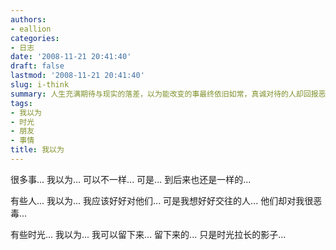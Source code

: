 ```yaml
---
authors:
- eallion
categories:
- 日志
date: '2008-11-21 20:41:40'
draft: false
lastmod: '2008-11-21 20:41:40'
slug: i-think
summary: 人生充满期待与现实的落差，以为能改变的事最终依旧如常，真诚对待的人却回报恶意，珍视的时光只留下虚幻的影子。这就是成长的残酷真相！
tags:
- 我以为
- 时光
- 朋友
- 事情
title: 我以为
---
```

很多事...
我以为...
可以不一样...
可是...
到后来也还是一样的...

有些人...
我以为...
我应该好好对他们...
可是我想好好交往的人...
他们却对我很恶毒...

有些时光...
我以为...
我可以留下来...
留下来的...
只是时光拉长的影子...